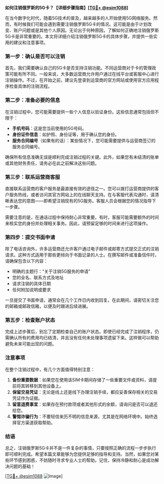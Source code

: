 **如何注销俄罗斯的5G卡？【详细步骤指南】[[TG💪+ @esim1088](https://t.me/s/esim1088)]**

在当今数字化时代，随着5G技术的普及，越来越多的人开始使用5G网络服务。然而，有时候我们可能会遇到需要注销俄罗斯5G卡的情况。这可能是由于计划改变、账户问题或是其他个人原因。无论出于何种原因，了解如何正确地注销俄罗斯5G卡是非常重要的。本文将详细介绍注销俄罗斯5G卡的具体步骤，并提供一些实用的建议和注意事项。

### 第一步：确认是否可以注销

首先，我们需要确认自己的5G卡是否支持注销功能。不同运营商对于卡的管理政策可能有所不同。一般来说，大多数运营商允许用户通过在线平台或客服中心进行注销操作。不过，在开始之前，建议先登录到运营商的官方网站或使用官方应用程序检查具体的注销流程。

### 第二步：准备必要的信息

在注销过程中，您可能需要提供一些个人信息以验证身份。这些信息通常包括但不限于：

- **手机号码**：这是您当前使用的5G号码。
- **身份证件信息**：如护照、身份证等，用于确认您的身份。
- **服务合同编号**（如果有的话）：某些情况下，您可能需要提供与运营商签订的服务合同编号。

确保所有信息准确无误是顺利完成注销过程的关键。此外，如果您有未结清的账单或其他财务责任，请务必在此之前解决这些问题。

### 第三步：联系运营商客服

直接联系运营商的客户服务是最直接有效的途径之一。您可以拨打运营商提供的客户服务热线，或者访问其官方网站上的在线聊天支持。在与客服代表沟通时，请清晰表达您的意图——即希望注销现有的5G服务。客服人员会根据您的情况指导下一步骤。

需要注意的是，在通话过程中保持耐心非常重要。有时，客服可能需要额外的时间来核实您的身份并处理相关事务。因此，请预留足够的时间来进行这项操作。

### 第四步：提交书面申请

除了电话咨询外，许多运营商还允许客户通过电子邮件或邮寄方式提交正式的注销请求。这种方式适用于那些更倾向于书面记录的人士。在撰写邮件或准备信件时，请确保包含以下内容：

- 明确的主题行：“关于注销5G服务的申请”
- 您的全名、联系方式及地址
- 请求注销的具体日期
- 任何附加说明或要求

一旦提交了书面申请，通常会在几个工作日内收到回复。在此期间，请密切关注您的邮箱或邮政信箱，以便及时跟进后续进展。

### 第五步：检查账户状态

完成上述步骤后，别忘了定期检查自己的账户状态。即使已经完成了注销程序，仍需确认所有的费用均已结清，并且没有任何未处理事项遗留下来。这样做可以帮助避免未来可能出现的问题。

### 注意事项

在整个注销过程中，有几个方面值得特别注意：

1. **备份重要数据**：如果您在使用该SIM卡期间存储了一些重要文件或资料，请提前将其转移到其他设备上。
2. **保留交易凭证**：无论是线上还是线下办理注销手续，都应妥善保存相关的交易凭证作为证据。
3. **留意退费事宜**：如果存在预付款项或者其他形式的余额，请询问是否可以退还给您。
4. **警惕诈骗行为**：不要轻信来历不明的信息来源，尤其是在网络环境中。始终选择官方渠道获取帮助。

### 结语

总之，注销俄罗斯5G卡并不是一件复杂的事情，只要按照正确的流程一步步执行即可顺利完成。希望本篇文章能够为您提供足够的指导和支持。当然，如果您对某些环节感到困惑，不妨随时寻求专业人士的帮助。记住，保持冷静和耐心是成功解决问题的基础！

[[TG💪+ @esim1088](https://t.me/s/esim1088) ![Image](https://i.postimg.cc/4NQfJmqS/Snipaste-2025-05-13-00-14-12.png)]